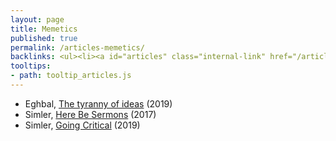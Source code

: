```yaml
---
layout: page
title: Memetics
published: true
permalink: /articles-memetics/
backlinks: <ul><li><a id="articles" class="internal-link" href="/articles/">Articles</a></li></ul>
tooltips: 
- path: tooltip_articles.js
---
```


* Eghbal, [The tyranny of ideas](https://nadiaeghbal.com/ideas) (2019)
* Simler, [Here Be Sermons](https://meltingasphalt.com/here-be-sermons/) (2017)
* Simler, [Going Critical](https://meltingasphalt.com/going-critical/) (2019)
